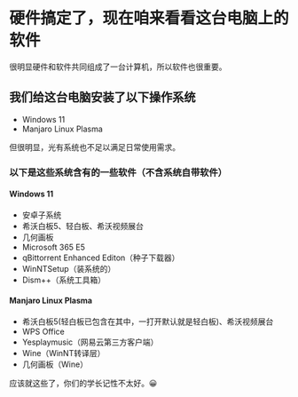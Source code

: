 # 硬件搞定了，现在咱来看看这台电脑上的软件

很明显硬件和软件共同组成了一台计算机，所以软件也很重要。

## 我们给这台电脑安装了以下操作系统

- Windows 11
- Manjaro Linux Plasma

但很明显，光有系统也不足以满足日常使用需求。

### 以下是这些系统含有的一些软件（不含系统自带软件）

#### Windows 11

- 安卓子系统
- 希沃白板5、轻白板、希沃视频展台
- 几何画板
- Microsoft 365 E5
- qBittorrent Enhanced Editon（种子下载器）
- WinNTSetup（装系统的）
- Dism++（系统工具箱）

#### Manjaro Linux Plasma

- 希沃白板5(轻白板已包含在其中，一打开默认就是轻白板)、希沃视频展台
- WPS Office
- Yesplaymusic（网易云第三方客户端）
- Wine（WinNT转译层）
- 几何画板（Wine）

应该就这些了，你们的学长记性不太好。😀
